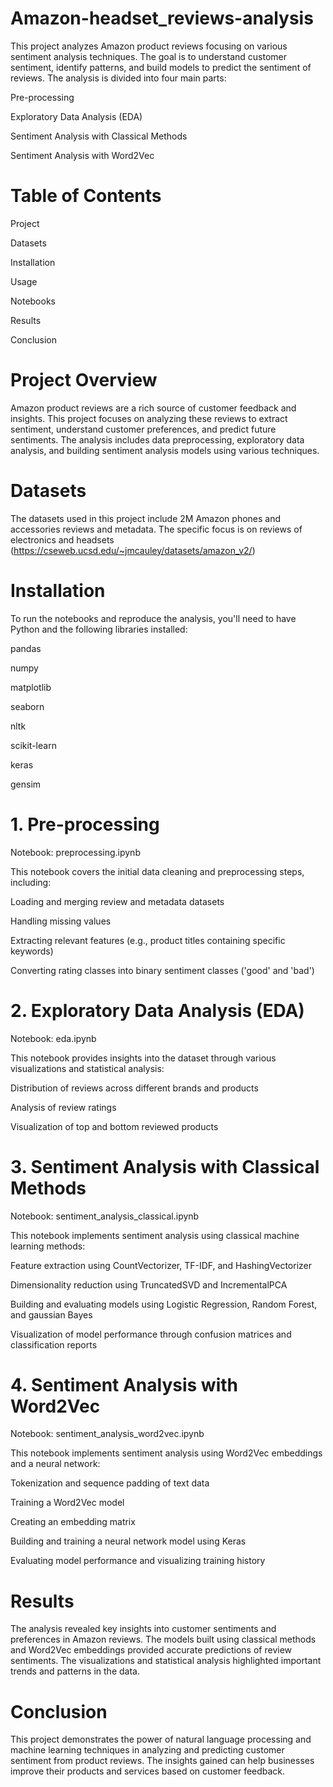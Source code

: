 # Amazon-headset_reviews-analysis

This project analyzes Amazon product reviews focusing on various sentiment analysis techniques. The goal is to understand customer sentiment, identify patterns, and build models to predict the sentiment of reviews. The analysis is divided into four main parts:

Pre-processing

Exploratory Data Analysis (EDA)

Sentiment Analysis with Classical Methods

Sentiment Analysis with Word2Vec

# Table of Contents

Project 

Datasets

Installation

Usage

Notebooks

Results


Conclusion

# Project Overview

Amazon product reviews are a rich source of customer feedback and insights. This project focuses on analyzing these reviews to extract sentiment, understand customer preferences, and predict future sentiments. The analysis includes data preprocessing, exploratory data analysis, and building sentiment analysis models using various techniques.

# Datasets

The datasets used in this project include 2M Amazon phones and accessories reviews and metadata. The specific focus is on reviews of electronics and headsets (https://cseweb.ucsd.edu/~jmcauley/datasets/amazon_v2/)

# Installation

To run the notebooks and reproduce the analysis, you'll need to have Python and the following libraries installed:

pandas

numpy

matplotlib

seaborn

nltk

scikit-learn

keras

gensim


# 1. Pre-processing
Notebook: preprocessing.ipynb

This notebook covers the initial data cleaning and preprocessing steps, including:

Loading and merging review and metadata datasets

Handling missing values

Extracting relevant features (e.g., product titles containing specific keywords)

Converting rating classes into binary sentiment classes ('good' and 'bad')

# 2. Exploratory Data Analysis (EDA)

Notebook: eda.ipynb

This notebook provides insights into the dataset through various visualizations and statistical analysis:

Distribution of reviews across different brands and products

Analysis of review ratings

Visualization of top and bottom reviewed products

# 3. Sentiment Analysis with Classical Methods

Notebook: sentiment_analysis_classical.ipynb

This notebook implements sentiment analysis using classical machine learning methods:

Feature extraction using CountVectorizer, TF-IDF, and HashingVectorizer

Dimensionality reduction using TruncatedSVD and IncrementalPCA

Building and evaluating models using Logistic Regression, Random Forest, and gaussian Bayes

Visualization of model performance through confusion matrices and classification reports

# 4. Sentiment Analysis with Word2Vec

Notebook: sentiment_analysis_word2vec.ipynb

This notebook implements sentiment analysis using Word2Vec embeddings and a neural network:

Tokenization and sequence padding of text data

Training a Word2Vec model

Creating an embedding matrix

Building and training a neural network model using Keras

Evaluating model performance and visualizing training history

# Results

The analysis revealed key insights into customer sentiments and preferences in Amazon reviews. The models built using classical methods and Word2Vec embeddings provided accurate predictions of review sentiments. The visualizations and statistical analysis highlighted important trends and patterns in the data.

# Conclusion

This project demonstrates the power of natural language processing and machine learning techniques in analyzing and predicting customer sentiment from product reviews. The insights gained can help businesses improve their products and services based on customer feedback.
